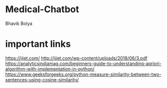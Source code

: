 # Medical-Chatbot
Bhavik Bolya
# important links
https://ijiet.com/
http://ijiet.com/wp-content/uploads/2018/06/3.pdf
https://analyticsindiamag.com/beginners-guide-to-understanding-apriori-algorithm-with-implementation-in-python/
https://www.geeksforgeeks.org/python-measure-similarity-between-two-sentences-using-cosine-similarity/